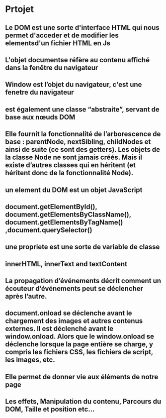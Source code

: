 # Prtojet

## Le DOM est une sorte d'interface HTML qui nous permet d'acceder et de modifier les elementsd'un fichier HTML en Js

## L'objet documentse réfère au contenu affiché dans la fenêtre du navigateur

## Window est l’objet du navigateur, c'est une fenetre du navigateur

## est également une classe “abstraite”, servant de base aux nœuds DOM

## Elle fournit la fonctionnalité de l’arborescence de base : parentNode, nextSibling, childNodes et ainsi de suite (ce sont des getters). Les objets de la classe Node ne sont jamais créés. Mais il existe d’autres classes qui en héritent (et héritent donc de la fonctionnalité Node).

## un element du DOM est un objet JavaScript

## document.getElementById(), document.getElementsByClassName(), document.getElementsByTagName() ,document.querySelector()

## une propriete est une sorte de variable de classe

## innerHTML, innerText and textContent

## La propagation d’événements décrit comment un écouteur d’événements peut se déclencher après l’autre.

## document.onload se déclenche avant le chargement des images et autres contenus externes. Il est déclenché avant le window.onload. Alors que le window.onload se déclenche lorsque la page entière se charge, y compris les fichiers CSS, les fichiers de script, les images, etc.

## Elle permet de donner vie aux éléments de notre page

## Les effets, Manipulation du contenu, Parcours du DOM, Taille et position etc...

